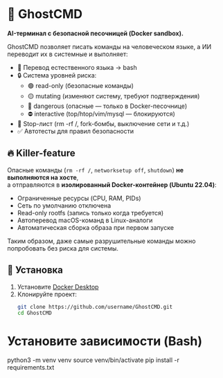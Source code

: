 # 👻 GhostCMD

**AI-терминал с безопасной песочницей (Docker sandbox).**

GhostCMD позволяет писать команды на человеческом языке, а ИИ переводит их в системные и выполняет:
- 🧠 Перевод естественного языка → bash
- 🔒 Система уровней риска:
  - 🟢 read-only (безопасные команды)
  - 🟡 mutating (изменяют систему, требуют подтверждения)
  - 🔴 dangerous (опасные — только в Docker-песочнице)
  - ⛔ interactive (top/htop/vim/mysql — блокируются)
- 🚫 Stop-лист (rm -rf /, fork-бомбы, выключение сети и т.д.)
- ✅ Автотесты для правил безопасности

## 🔥 Killer-feature

Опасные команды (`rm -rf /`, `networksetup off`, `shutdown`) **не выполняются на хосте**,  
а отправляются в **изолированный Docker-контейнер (Ubuntu 22.04)**:

- Ограниченные ресурсы (CPU, RAM, PIDs)
- Сеть по умолчанию отключена
- Read-only rootfs (запись только когда требуется)
- Автоперевод macOS-команд в Linux-аналоги
- Автоматическая сборка образа при первом запуске

Таким образом, даже самые разрушительные команды можно попробовать без риска для системы.

## 🚀 Установка

1. Установите [Docker Desktop](https://www.docker.com/products/docker-desktop/)
2. Клонируйте проект:
   ```bash
   git clone https://github.com/username/GhostCMD.git
   cd GhostCMD
# Установите зависимости (Bash)
   python3 -m venv venv
source venv/bin/activate
pip install -r requirements.txt